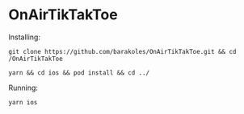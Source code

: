 # OnAirTikTakToe

Installing:

`git clone https://github.com/barakoles/OnAirTikTakToe.git && cd /OnAirTikTakToe`

`yarn && cd ios && pod install && cd ../`


Running:

`yarn ios`


